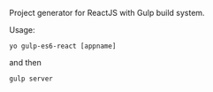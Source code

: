 Project generator for ReactJS with Gulp build system.

Usage:
```
yo gulp-es6-react [appname]
```

and then
```
gulp server
```
